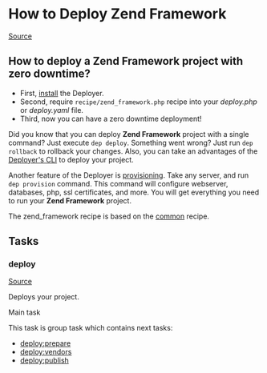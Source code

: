 <!-- DO NOT EDIT THIS FILE! -->
<!-- Instead edit recipe/zend_framework.php -->
<!-- Then run bin/docgen -->

# How to Deploy Zend Framework

[Source](/recipe/zend_framework.php)

## How to deploy a Zend Framework project with zero downtime?

- First, [install](/docs/installation.md) the Deployer. 
- Second, require `recipe/zend_framework.php` recipe into your _deploy.php_ or _deploy.yaml_ file.
- Third, now you can have a zero downtime deployment!

Did you know that you can deploy **Zend Framework** project with a single command? Just execute `dep deploy`.
Something went wrong? Just run `dep rollback` to rollback your changes.
Also, you can take an advantages of the [Deployer's CLI](/docs/cli.md) to deploy your project.

Another feature of the Deployer is [provisioning](/docs/recipe/provision.md). Take any server, and run `dep provision` command.
This command will configure webserver, databases, php, ssl certificates, and more. 
You will get everything you need to run your **Zend Framework** project.

The zend_framework recipe is based on the [common](/docs/recipe/common.md) recipe.


## Tasks

### deploy
[Source](https://github.com/deployphp/deployer/blob/master/recipe/zend_framework.php#L12)

Deploys your project.

Main task


This task is group task which contains next tasks:
* [deploy:prepare](/docs/recipe/common.md#deployprepare)
* [deploy:vendors](/docs/recipe/deploy/vendors.md#deployvendors)
* [deploy:publish](/docs/recipe/common.md#deploypublish)


